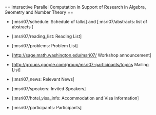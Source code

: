 == Interactive Parallel Computation in Support of Research in Algebra, Geometry and Number Theory ==


   * [:msri07/schedule: Schedule of talks] and [:msri07/abstracts: list of abstracts ]

   * [:msri07/reading_list: Reading List]

   * [:msri07/problems: Problem List]

   * [http://sage.math.washington.edu/msri07/ Workshop announcement]

   * [http://groups.google.com/group/msri07-participants/topics Mailing List]

   * [:msri07_news: Relevant News]

   * [:msri07/speakers: Invited Speakers]

   * [:msri07/hotel_visa_info: Accommodation and Visa Information]

   * [:msri07/participants: Participants]
